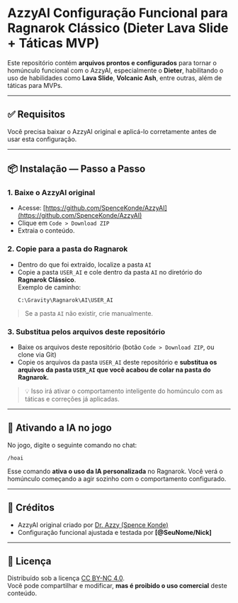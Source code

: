 
# AzzyAI Configuração Funcional para Ragnarok Clássico (Dieter Lava Slide + Táticas MVP)

Este repositório contém **arquivos prontos e configurados** para tornar o homúnculo funcional com o AzzyAI, especialmente o **Dieter**, habilitando o uso de habilidades como **Lava Slide**, **Volcanic Ash**, entre outras, além de táticas para MVPs.

---

## ✅ Requisitos

Você precisa baixar o AzzyAI original e aplicá-lo corretamente antes de usar esta configuração.

---

## 📦 Instalação — Passo a Passo

### 1. Baixe o AzzyAI original

- Acesse: [https://github.com/SpenceKonde/AzzyAI](https://github.com/SpenceKonde/AzzyAI)
- Clique em `Code > Download ZIP`
- Extraia o conteúdo.

### 2. Copie para a pasta do Ragnarok

- Dentro do que foi extraído, localize a pasta `AI`
- Copie a pasta `USER_AI` e cole dentro da pasta `AI` no diretório do **Ragnarok Clássico**.  
  Exemplo de caminho:
  ```
  C:\Gravity\Ragnarok\AI\USER_AI
  ```

> Se a pasta `AI` não existir, crie manualmente.

### 3. Substitua pelos arquivos deste repositório

- Baixe os arquivos deste repositório (botão `Code > Download ZIP`, ou clone via Git)
- Copie os arquivos da pasta `USER_AI` deste repositório e **substitua os arquivos da pasta `USER_AI` que você acabou de colar na pasta do Ragnarok.**

> 💡 Isso irá ativar o comportamento inteligente do homúnculo com as táticas e correções já aplicadas.

---

## 🧪 Ativando a IA no jogo

No jogo, digite o seguinte comando no chat:

```
/hoai
```

Esse comando **ativa o uso da IA personalizada** no Ragnarok. Você verá o homúnculo começando a agir sozinho com o comportamento configurado.

---

## 🤝 Créditos

- AzzyAI original criado por [Dr. Azzy (Spence Konde)](https://github.com/SpenceKonde/AzzyAI)
- Configuração funcional ajustada e testada por **[@SeuNome/Nick]**

---

## 📜 Licença

Distribuído sob a licença [CC BY-NC 4.0](https://creativecommons.org/licenses/by-nc/4.0/).  
Você pode compartilhar e modificar, **mas é proibido o uso comercial** deste conteúdo.
